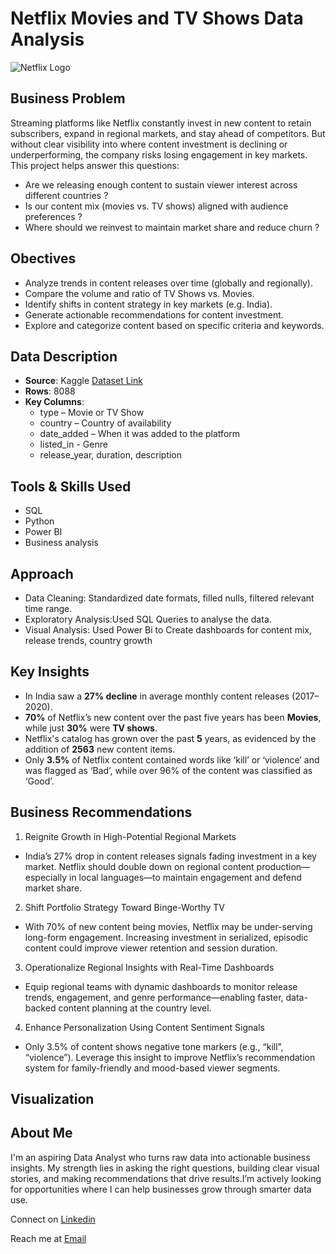 # Netflix Movies and TV Shows Data Analysis

![Netflix Logo](https://user-images.githubusercontent.com/65147413/205559102-2b26f4d7-c6ee-4aea-9a93-e119c3e6cc63.png)

## Business Problem
Streaming platforms like Netflix constantly invest in new content to retain subscribers, expand in regional markets, and stay ahead of competitors. But without clear visibility into where content investment is declining or underperforming, the company risks losing engagement in key markets. This project helps answer this questions:

- Are we releasing enough content to sustain viewer interest across different countries ?
- Is our content mix (movies vs. TV shows) aligned with audience preferences ?
- Where should we reinvest to maintain market share and reduce churn ?

## Obectives
- Analyze trends in content releases over time (globally and regionally).
- Compare the volume and ratio of TV Shows vs. Movies.
- Identify shifts in content strategy in key markets (e.g. India).
- Generate actionable recommendations for content investment.
- Explore and categorize content based on specific criteria and keywords.

## Data Description
- **Source**: Kaggle [Dataset Link](https://www.kaggle.com/datasets/shivamb/netflix-shows?resource=download)
- **Rows**: 8088
- **Key Columns**:
  - type – Movie or TV Show
  - country – Country of availability
  - date_added – When it was added to the platform
  -  listed_in - Genre 
  - release_year, duration, description

## Tools & Skills Used
- SQL
- Python
- Power BI
- Business analysis

## Approach
- Data Cleaning: Standardized date formats, filled nulls, filtered relevant time range.
- Exploratory Analysis:Used SQL Queries to analyse the data.
- Visual Analysis: Used Power Bi to Create dashboards for content mix, release trends, country growth

## Key Insights
- In India saw a **27% decline** in average monthly content releases (2017–2020).
- **70%** of Netflix’s new content over the past five years has been **Movies**, while just **30%** were **TV shows**.
-  Netflix's catalog has grown over the past **5** years, as evidenced by the addition of **2563** new content items.
-  Only **3.5%** of Netflix content contained words like ‘kill’ or ‘violence’ and was flagged as ‘Bad’, while over 96% of the content was classified as ‘Good’.
  
## Business Recommendations
1. Reignite Growth in High-Potential Regional Markets
  - India’s 27% drop in content releases signals fading investment in a key market. Netflix should double down on regional content production—especially in local languages—to maintain engagement and defend market share.

2. Shift Portfolio Strategy Toward Binge-Worthy TV
  - With 70% of new content being movies, Netflix may be under-serving long-form engagement. Increasing investment in serialized, episodic content could improve viewer retention and session duration.

3. Operationalize Regional Insights with Real-Time Dashboards
  - Equip regional teams with dynamic dashboards to monitor release trends, engagement, and genre performance—enabling faster, data-backed content planning at the country level.

4. Enhance Personalization Using Content Sentiment Signals
  - Only 3.5% of content shows negative tone markers (e.g., “kill”, “violence”). Leverage this insight to improve Netflix’s recommendation system for family-friendly and mood-based viewer segments.

## Visualization


## About Me
I'm an aspiring Data Analyst who turns raw data into actionable business insights. My strength lies in asking the right questions, building clear visual stories, and making recommendations that drive results.I’m actively looking for opportunities where I can help businesses grow through smarter data use.

Connect on [Linkedin](https://www.linkedin.com/in/ravina-patidar-474a9b255/)

Reach me at [Email](ravinapatidar13634@gmail.com)
